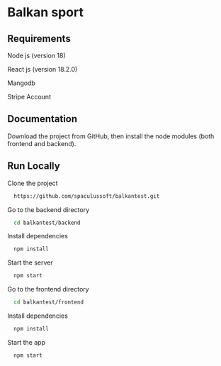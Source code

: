 
# Balkan sport


## Requirements

Node js (version 18) 

React js (version 18.2.0)

Mangodb 

Stripe Account


## Documentation

Download the project from GitHub, then install the node modules (both frontend and backend).


## Run Locally

Clone the project

```bash
  https://github.com/spaculussoft/balkantest.git
```

Go to the backend directory

```bash
  cd balkantest/backend
```
Install dependencies

```bash
  npm install
```

Start the server

```bash
  npm start
```

Go to the frontend directory

```bash
  cd balkantest/frontend
```

Install dependencies

```bash
  npm install
```

Start the app

```bash
  npm start
```